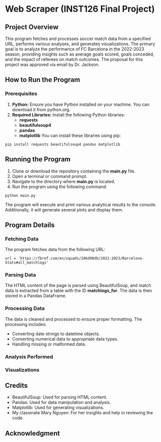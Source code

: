 # Web Scraper (INST126 Final Project)
## Project Overview
This program fetches and processes soccer match data from a specified URL, performs various analyses, and generates visualizations. The primary goal is to analyze the performance of FC Barcelona in the 2022-2023 season, providing insights such as average goals scored, goals conceded, and the impact of referees on match outcomes. The proposal for this project was approved via email by Dr. Jackson.
## How to Run the Program
### Prerequisites
1. **Python:** Ensure you have Python installed on your machine. You can download it from python.org.
2. **Required Libraries:** Install the following Python libraries:
      - **requests**
      - **beautifulsoup4**
      - **pandas**
      - **matplotlib**
You can install these libraries using pip:
```
pip install requests beautifulsoup4 pandas matplotlib
```
## Running the Program
1. Clone or download the repository containing the **main.py** file.
2. Open a terminal or command prompt.
3. Navigate to the directory where **main.py** is located.
4. Run the program using the following command:
```
python main.py
```
The program will execute and print various analytical results to the console. Additionally, it will generate several plots and display them.
## Program Details
### Fetching Data
The program fetches data from the following URL:
```
url = 'https://fbref.com/en/squads/206d90db/2022-2023/Barcelona-Stats#all_matchlogs'
```
### Parsing Data
The HTML content of the page is parsed using BeautifulSoup, and match data is extracted from a table with the ID **matchlogs_for**. The data is then stored in a Pandas DataFrame.
### Processing Data
The data is cleaned and processed to ensure proper formatting. The processing includes:
- Converting date strings to datetime objects.
- Converting numerical data to appropriate data types.
- Handling missing or malformed data.
### Analysis Performed
### Visualizations
## Credits
- BeautifulSoup: Used for parsing HTML content.
- Pandas: Used for data manipulation and analysis.
- Matplotlib: Used for generating visualizations.
- My classmate Mary Nguyen: For her insights and help in reviewing the code.
## Acknowledgment
